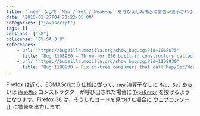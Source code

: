 ```yaml
---
title: "`new` なしで `Map`/`Set`/`WeakMap` を呼び出した場合に警告が表示されるようになりました"
date: "2015-02-27T04:21:22-05:00"
categories: ["javascript"]
tags: []
versions: ["38"]
cclicense: "BY-SA 3.0"
references:
    - url: "https://bugzilla.mozilla.org/show_bug.cgi?id=1062075"
      title: "Bug 1108930 – Throw for ES6 built-in constructors called without `new`"
    - url: "https://bugzilla.mozilla.org/show_bug.cgi?id=1108930"
      title: "Bug 1108930 – Fix in-tree consumers that call Map/Set/WeakMap constructors without \"new\""
---
```

Firefox は近く、ECMAScript 6 仕様に従って、[`new`](https://developer.mozilla.org/ja/docs/Web/JavaScript/Reference/Operators/new) 演算子なしに [`Map`](https://developer.mozilla.org/ja/docs/Web/JavaScript/Reference/Global_Objects/Map)、[`Set`](https://developer.mozilla.org/ja/docs/Web/JavaScript/Reference/Global_Objects/Set) あるいは [`WeakMap`](https://developer.mozilla.org/ja/docs/Web/JavaScript/Reference/Global_Objects/WeakMap) コンストラクターが呼び出された場合に [`TypeError`](https://developer.mozilla.org/ja/docs/Web/JavaScript/Reference/Global_Objects/TypeError) を投げるようになります。Firefox 38 は、そうしたコードを見つけた場合に [ウェブコンソール](https://developer.mozilla.org/ja/docs/Tools/Web_Console) に警告を出力します。
